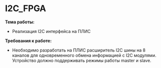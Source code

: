 # I2C_FPGA

**Тема работы:**

- Реализация I2C интерфейса на ПЛИС

**Требования к работе:**

- Необходимо разработать на ПЛИС расширитель I2C шины на 8 каналов для одновременного обмена информацией с I2C модулями. Устройство должно поддерживать режимы работы master и slave.
